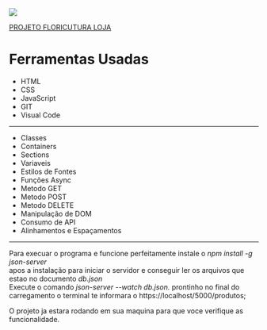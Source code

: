 <img src="images/banner/logo.svg"  align="center">

[PROJETO FLORICUTURA LOJA]() <br>


<h1> Ferramentas Usadas </h1>
<ul>

<li>HTML</li>
<li>CSS</li>
<li>JavaScript</li>
<li>GIT</li>
<li>Visual Code</li>
</ul>
<HR>
<ul>

<li>Classes</li>
<li>Containers</li>
<li>Sections</li>
<li>Variaveis</li>
<li>Estilos de Fontes</li>
<li>Funções Async</li>
<li>Metodo GET</li>
<li>Metodo POST</li>
<li>Metodo DELETE</li>
<li>Manipulação de DOM</li>
<li>Consumo de API</li>
<li>Alinhamentos e Espaçamentos</li>
</ul>
<HR>

Para execuar o programa e funcione perfeitamente instale o *npm install -g json-server*  <br>
apos a instalação para iniciar o servidor e conseguir ler os arquivos que estao no documento *db.json*<br>
Execute o comando *json-server --watch db.json.* prontinho no final do carregamento o terminal te informara o https://localhost/5000/produtos;

O projeto ja estara rodando em sua maquina para que voce verifique as funcionalidade.
